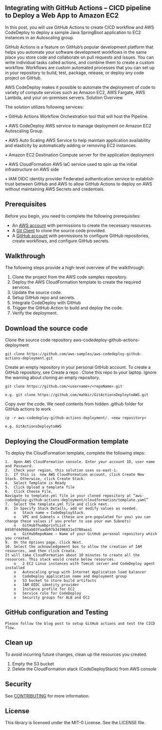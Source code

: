 ## Integrating with GitHub Actions – CICD pipeline to Deploy a Web App to Amazon EC2

In this post, you will use GitHub Actions to create CICD workflow and AWS CodeDeploy to deploy a sample Java SpringBoot application to EC2 instances in an Autoscaling group.

GitHub Actions is a feature on GitHub’s popular development platform that helps you automate your software development workflows in the same place you store code and collaborate on pull requests and issues. You can write individual tasks called actions, and combine them to create a custom workflow. Workflows are custom automated processes that you can set up in your repository to build, test, package, release, or deploy any code project on GitHub.

AWS CodeDeploy makes it possible to automate the deployment of code to variety of compute services such as Amazon EC2, AWS Fargate, AWS Lambda, and your on-premises servers.
Solution Overview

The solution utilizes following services:

•	GitHub Actions
Workflow Orchestration tool that will host the Pipeline. 

•	AWS CodeDeploy
AWS service to manage deployment on Amazon EC2 Autoscaling Group.

•	AWS Auto Scaling
AWS Service to help maintain application availability and elasticity by automatically adding or removing EC2 instances. 

•	Amazon EC2
Destination Compute server for the application deployment 

•	AWS CloudFormation
AWS IaC service used to spin up the initial infrastructure on AWS side

•	IAM OIDC identity provider
Federated authentication service to establish trust between GitHub and AWS to allow GitHub Actions to deploy on AWS without maintaining AWS Secrets and credentials. 

## Prerequisites
Before you begin, you need to complete the following prerequisites:
    
   * An [AWS account](https://signin.aws.amazon.com/signin?redirect_uri=https%3A%2F%2Fportal.aws.amazon.com%2Fbilling%2Fsignup%2Fresume&client_id=signup) with permissions to create the necessary resources.
   * A [Git Client](https://git-scm.com/downloads) to clone the source code provided.
   * A [GitHub account](https://github.com/) with permissions to configure GitHub repositories, create workflows, and configure GitHub secrets.

## Walkthrough
The following steps provide a high-level overview of the walkthrough:

  1.	Clone the project from the AWS code samples repository.
  2.	Deploy the AWS CloudFormation template to create the required services.
  3.	Update the source code.
  4.	Setup GitHub repo and secrets.
  5.	Integrate CodeDeploy with GitHub
  6.	Trigger the GitHub Action to build and deploy the code.
  7.	Verify the deployment.

## Download the source code

Clone the source code repository aws-codedeploy-github-actions-deployment 

    git clone https://github.com/aws-samples/aws-codedeploy-github-actions-deployment.git

Create an empty repository in your personal GitHub account. To create a GitHub repository, see Create a repo . Clone this repo to your laptop. Ignore the warning about cloning an empty repository.

    git clone https://github.com/<username>/<repoName>.git

    e.g. git clone https://github.com/mahbir/GitActionsDeploytoAWS.git
    
Copy over the code. We need contents from hidden .github folder for GitHub actions to work

    cp -r aws-codedeploy-github-actions-deployment/. <new repository> 

    e.g. GitActionsDeploytoAWS

## Deploying the CloudFormation template
To deploy the CloudFormation template, complete the following steps:

    1.	Open AWS CloudFormation console. Enter your account ID, user name and Password. 
    2.	Check your region, this solution uses us-east-1.
    3.	If this is  new AWS CloudFormation account, click Create New Stack. Otherwise, click Create Stack.
    4.	Select Template is Ready
    5.	Click Upload a template file
    6.	Click Choose File, 
    Navigate to template.yml file in your cloned repository at “aws-codedeploy-github-actions-deployment/cloudformation/template.yaml” 
    7.	Select the template.yml file and click next.
    8.	In Specify Stack Details, add or modify values as needed.
        o	Stack name = CodeDeployStack.
        o	VPC and Subnets = (these are pre-populated for you) you can change these values if you prefer to use your own Subnets)
        o	GitHubThumbprintList = 6938fd4d98bab03faadb97b34396831e3780aea1
        o	GitHubRepoName – Name of your GitHub personal repository which you created.
    9.	On the Options page, click Next.
    10.	Select the acknowledgement box to allow the creation of IAM resources, and then click Create. 
    It will take CloudFormation about 10 minutes to create all the resources. This stack would create below resources.
        o	2 EC2 Linux instances with Tomcat server and CodeDeploy agent installed 
        o	Autoscaling group with Internet Application load balancer
        o	CodeDeploy application name and deployment group
        o	S3 bucket to store build artifacts
        o	IAM OIDC identity provider
        o	Instance profile for EC2 
        o	Service role for CodeDeploy
        o	Security groups for ALB and EC2
        
## GitHub configuration and Testing

    Please follow the blog post to setup GitHub actions and test the CICD flow.

## Clean up

To avoid incurring future changes, clean up the resources you created.
  1.	Empty the S3 bucket
  2.	Delete the CloudFormation stack (CodeDeployStack) from AWS console 


## Security

See [CONTRIBUTING](CONTRIBUTING.md#security-issue-notifications) for more information.

## License

This library is licensed under the MIT-0 License. See the LICENSE file.
